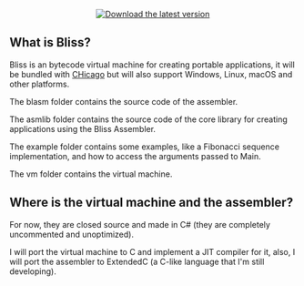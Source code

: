 <p align=center>

<a href="https://github.com/CHOSTeam/Bliss/releases/latest">
  <img alt="Download the latest version"
       src="https://img.shields.io/badge/Download-latest-green.svg"/>
</a>

</p>

## What is Bliss?

Bliss is an bytecode virtual machine for creating portable applications, it will be bundled with <a href="https://github.com/CHOSTeam/CHicago">CHicago</a> but will also support Windows, Linux, macOS and other platforms.

The blasm folder contains the source code of the assembler.

The asmlib folder contains the source code of the core library for creating applications using the Bliss Assembler.

The example folder contains some examples, like a Fibonacci sequence implementation, and how to access the arguments passed to Main.

The vm folder contains the virtual machine.


## Where is the virtual machine and the assembler?

For now, they are closed source and made in C# (they are completely uncommented and unoptimized).

I will port the virtual machine to C and implement a JIT compiler for it, also, I will port the assembler to ExtendedC (a C-like language that I'm still developing).
